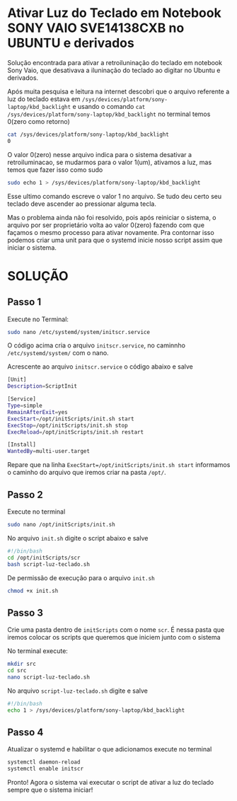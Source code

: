 # Ativar Luz do Teclado em Notebook SONY VAIO SVE14138CXB no UBUNTU e derivados


Solução encontrada para ativar a retroiluninação do teclado em notebook
Sony Vaio, que desativava a iluninação do teclado ao digitar no Ubuntu e 
derivados.


Após muita pesquisa e leitura na internet descobri que o arquivo referente
a luz do teclado estava em `/sys/devices/platform/sony-laptop/kbd_backlight`
e usando o comando `cat /sys/devices/platform/sony-laptop/kbd_backlight` no terminal temos 0(zero como retorno)  


```bash
cat /sys/devices/platform/sony-laptop/kbd_backlight 
0
```

O valor 0(zero) nesse arquivo indica para o sistema desativar a 
retroiluminacao, se mudarmos para o valor 1(um), ativamos a luz, mas temos
que fazer isso como sudo

```bash
sudo echo 1 > /sys/devices/platform/sony-laptop/kbd_backlight 
```

Esse ultimo comando escreve o valor 1 no arquivo. Se tudo deu certo seu 
teclado deve ascender ao pressionar alguma tecla.

Mas o problema ainda não foi resolvido, pois após reiniciar o sistema, 
o arquivo por ser proprietário volta ao valor 0(zero) fazendo com que 
façamos o mesmo processo para ativar novamente. Pra contornar isso
podemos criar uma unit para que o systemd inicie nosso script assim
que iniciar o sistema.

# SOLUÇÃO

## Passo 1

Execute no Terminal:
```bash
sudo nano /etc/systemd/system/initscr.service
```
O código acima cria o arquivo `initscr.service`, no caminnho 
`/etc/systemd/system/` com o nano.

Acrescente ao arquivo `initscr.service` o código abaixo e salve
```bash
[Unit]
Description=ScriptInit 

[Service]
Type=simple
RemainAfterExit=yes
ExecStart=/opt/initScripts/init.sh start
ExecStop=/opt/initScripts/init.sh stop
ExecReload=/opt/initScripts/init.sh restart 

[Install]
WantedBy=multi-user.target
```

Repare que na linha `ExecStart=/opt/initScripts/init.sh start` informamos
o caminho do arquivo que iremos criar na pasta `/opt/`.

## Passo 2

Execute no terminal

```bash
sudo nano /opt/initScripts/init.sh
```
No arquivo `init.sh` digite o script abaixo e salve

```bash
#!/bin/bash
cd /opt/initScripts/scr
bash script-luz-teclado.sh
```
De permissão de execução para o arquivo `init.sh`

```bash
chmod +x init.sh
```
## Passo 3

Crie uma pasta dentro de `initScripts` com o nome `scr`. É nessa pasta
que iremos colocar os scripts que queremos que iniciem junto com o sistema

No terminal execute:
```bash
mkdir src
cd src
nano script-luz-teclado.sh
```

No arquivo `script-luz-teclado.sh` digite e salve
```bash
#!/bin/bash
echo 1 > /sys/devices/platform/sony-laptop/kbd_backlight
```

## Passo 4
Atualizar o systemd e habilitar o que adicionamos execute no terminal
```bash
systemctl daemon-reload
systemctl enable initscr
```

Pronto! Agora o sistema vai executar o script de ativar a luz do teclado
sempre que o sistema iniciar!